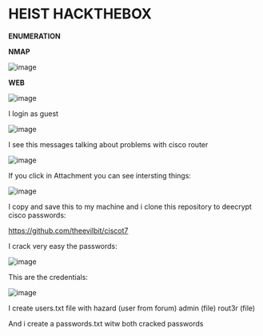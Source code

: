 # HEIST HACKTHEBOX

**ENUMERATION**

**NMAP**

![image](https://user-images.githubusercontent.com/79543461/184477884-22fc3ac3-08df-410f-b1c7-0e7bb103b35c.png)

**WEB**

![image](https://user-images.githubusercontent.com/79543461/184477942-a4541eca-b461-41e4-b2e9-8d6d5a51319c.png)

I login as guest

![image](https://user-images.githubusercontent.com/79543461/184477955-b930c622-818e-4b71-b89f-eb1b460606a9.png)

I see this messages talking about problems with cisco router

![image](https://user-images.githubusercontent.com/79543461/184478061-4c62dca4-7efe-42d2-b2db-f52ff6451b74.png)

If you click in Attachment you can see intersting things:

![image](https://user-images.githubusercontent.com/79543461/184477979-133fdad0-8660-4454-b704-7ddc69b77f5d.png)

I copy and save this to my machine and i clone this repository to deecrypt cisco passwords:

https://github.com/theevilbit/ciscot7

I crack very easy the passwords:

![image](https://user-images.githubusercontent.com/79543461/184478161-df18ce8c-a7ab-48f0-94ba-025963046827.png)

This are the credentials:

![image](https://user-images.githubusercontent.com/79543461/184478220-7ce78dc2-02bf-4c10-9dd8-7118347fc4ad.png)

I create users.txt file with hazard (user from forum) admin (file) rout3r (file) 

And i create a passwords.txt witw both cracked passwords
